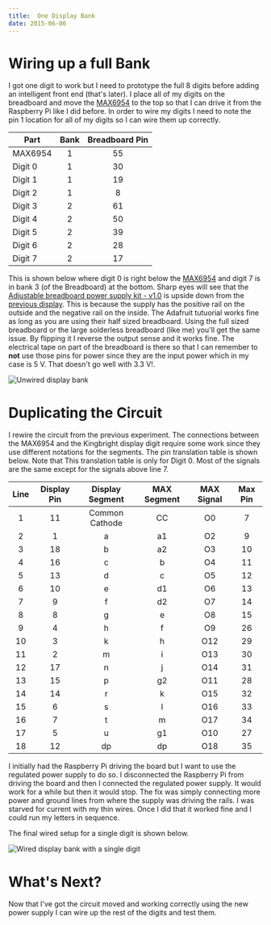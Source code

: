 ```yaml
---
title:  One Display Bank
date: 2015-06-06
---
```


Wiring up a full Bank
=====================

I got one digit to work but I need to prototype the full 8 digits before adding
an intelligent front end (that's later). I place all of  my digits on the
breadboard and move the [MAX6954][1] to the top so that I can drive it from the
Raspberry Pi like I did before. In order to wire my digits I need to note the
pin 1 location for all of my digits so I can wire them up correctly.

| Part    | Bank | Breadboard Pin |
| ------- |:----:|:--------------:|
| MAX6954 |  1   |    55          |
| Digit 0 |  1   |    30          |
| Digit 1 |  1   |    19          |
| Digit 2 |  1   |    8           |
| Digit 3 |  2   |    61          |
| Digit 4 |  2   |    50          |
| Digit 5 |  2   |    39          |
| Digit 6 |  2   |    28          |
| Digit 7 |  2   |    17          |

This is shown below where digit 0 is right below the [MAX6954][1] and digit 7 is
in bank 3 (of the Breadboard) at the bottom. Sharp eyes will see that the
[Adjustable breadboard power supply kit - v1.0][2] is upside down from the
[previous display][4]. This is because the supply has the positive rail on the
outside and the negative rail on the inside. The Adafruit tutuorial works fine
as long as you are using their half sized breadboard. Using the full sized
breadboard or the large solderless breadboard (like me) you'll get the same issue. By
flipping it I reverse the output sense and it works fine. The electrical tape on
part of the breadboard is there so that I can remember to **not** use those pins
for power since they are the input power which in my case is 5 V. That doesn't
go well with 3.3 V!.

![Unwired display bank][3]

Duplicating the Circuit
=======================

I rewire the circuit from the previous experiment. The connections between the
MAX6954 and the Kingbright display digit require some work since they use
different notations for the segments. The pin translation table is shown below.
Note that This translation table is only for Digit 0. Most of the signals are
the same except for the signals above line 7.

| Line | Display Pin | Display Segment | MAX Segment | MAX Signal | Max Pin |
|:----:|:-----------:|:---------------:|:-----------:|:----------:|:-------:|
|   1  |     11      | Common Cathode  |     CC      |      O0    |     7   |
|   2  |      1      |        a        |     a1      |      O2    |     9   |
|   3  |     18      |        b        |     a2      |      O3    |    10   |
|   4  |     16      |        c        |      b      |      O4    |    11   |
|   5  |     13      |        d        |      c      |      O5    |    12   |
|   6  |     10      |        e        |     d1      |      O6    |    13   |
|   7  |      9      |        f        |     d2      |      O7    |    14   |
|   8  |      8      |        g        |      e      |      O8    |    15   |
|   9  |      4      |        h        |      f      |      O9    |    26   |
|  10  |      3      |        k        |      h      |     O12    |    29   |
|  11  |      2      |        m        |      i      |     O13    |    30   |
|  12  |     17      |        n        |      j      |     O14    |    31   |
|  13  |     15      |        p        |     g2      |     O11    |    28   |
|  14  |     14      |        r        |      k      |     O15    |    32   |
|  15  |      6      |        s        |      l      |     O16    |    33   |
|  16  |      7      |        t        |      m      |     O17    |    34   |
|  17  |      5      |        u        |     g1      |     O10    |    27   |
|  18  |     12      |       dp        |     dp      |     O18    |    35   |

I initially had the Raspberry Pi driving the board but I want to use the
regulated power supply to do so. I disconnected the  Raspberry Pi from driving
the board and then I connected the regulated power supply. It would work for a
while but then it would stop. The fix was simply connecting more power and
ground lines from where the supply was driving the rails. I was starved for
current with my thin wires. Once I did that it worked fine and I could run my
letters in sequence.

The final wired setup for a single digit is shown below.

![Wired display bank with a single digit][5]

What's Next?
============

Now that I've got the circuit moved and working correctly using the new power
supply I can wire up the rest of the digits and test them.

[1]: http://www.maximintegrated.com/en/products/power/display-power-control/MAX6954.html
[2]: http://www.adafruit.com/product/184
[3]: {attach}images/one_display_bank_01.jpg
[4]: {filename}2015-04-25-power-supply-and-pivot.md
[5]: {static}images/one_display_bank_02.jpg
